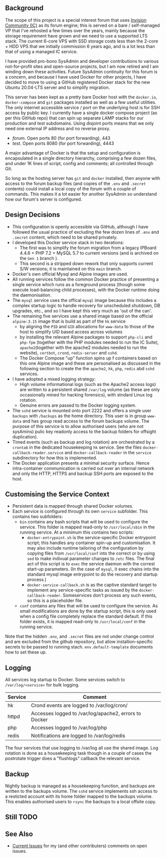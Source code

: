 ## Background

The scope of this project is a special interest forum that uses [Invision Community (IC)](https://invisioommunity.com/) as its forum engine; this is served on a bare / self-managed VP that I've rehosted a few times over the years, mainly because the storage requirement have grown and we need to use a supported LTS stack.  The current 6-core VPS with SSD storage costs less than the 2-core + HDD VPS that we initially commission 6 years ago, and is a lot less than that of using a managed IC service.

I have provided pro-bono SysAdmin and developer contributions to various not-for-profit sites and open-source projects, but I am now retired and I am winding down these activities.  Future SysAdmin continuity for this forum is a concern, and because I have used Docker for other projects, I have decided to move to using a GitHub registered Docker stack for the new Ubuntu 20.04-LTS server and to simplify migration.

This server has been kept as a pretty bare Docker host with the `docker.io`, `docker-compose` and `git` packages installed as well as a few useful utilities.
The only internet accessible service / port on the underlying host is for SSH access by public key.  I currently have a single docker compose project (as per this GitHub repo) that can spin up separate LAMP stacks for our production and test subdomains. Using disjoint ports means that we only need one external IP address and no reverse proxy.
-  *forum*.  Open ports 80 (for port forwarding), 443
-  *test*.   Open ports 8080 (for port forwarding), 4443

A major advantage of Docker is that the setup and configuration is encapsulated in a single directory hierarchy, comprising a few dozen files, and under 1K lines of script, config and comments; all controlled through Git.

So long as the hosting server has `git` and `docker`  installed, then anyone with access to the forum backup files (and copies of the `.env` and `.secret` contents) could install a local copy of the forum with a couple of commands.  This makes it a lot easier for another SysAdmin so understand how our forum's server is configured.

## Design Decisions

*  This configuration is openly accessible via GitHub, although I have followed the usual practice of excluding the few dozen lines of `.env` and `.secret` content, which need to be shared privately.
*  I developed this Docker service stack in two iterations:
    *  The first was to simplify the forum migration from a legacy IPBoard 4.4.6 + PHP 7.2 + MySQL 5.7 to current versions (and is archived on the `Gen 1` branch ).
    *  This second is a stripped down rework that only supports current S/W versions; it is maintained on this `main` branch.
*  Docker's own official Mysql and Alpine images are used.
*  All running services follow the common Docker practice of presenting a single service which runs as a foreground process (though some execute load-balancing child processes), with the Docker runtime doing the daemonisation.
*  The `mysql` service uses the offical `mysql` image because this includes a complex startup logic to handle recovery for unscheduled shutdown, DB upgrades, etc., and so I have kept this very much as 'out of the can'.
*  The remaining five services use a shared image based on the official `alpine:3.15` image that is build as part of the `hk` service
    *  by aligning the `PID` and `GID` allocations for `www-data` to those of the host to simplify UID based access across volumes
    *  by installing the relevant Alpine packages to support `php-cli` and `php-fpm` (together with the PHP modules needed to run the IC Suite), `apache2`(together with the apache2 modules needed to run the website), `certbot`, `crond`, `redis-server` and `sshd`.
    *  The Docker Compose "up" function spins up f containers based on this one Alpine image and these are personalised as discussed in the following section to create the the `apache2`, `hk`, `php`, `redis` abd `sshd` services.
*  I have adopted a mixed logging strategy:
    *  High volume informational logs (such as the Apache2 access logs) are written to a persistent shared `/var/log` volume (as these are only occasionally mined for hacking forensics), with stndard Linux log rotation.
    *  Genuine errors are passed to the Docker logging system.
*   The `sshd` service is mounted onto port 2222 and offers a single user `backups` with `/backups` as the home directory. This user is in group `www-data` and has group read access to the forum backups volume.  The purpose of this service is to allow authorised users (who are not sysAmins) pulic key readonly access to the backup folders for offsight duplication).
*  Timed events (such as backup and log rotation) are orchestrated by a `crontab` in the dedicated housekeeping `hk` service. See the files `docker-callback-reader.service` and `docker-callback-reader` in the `service` subdirectory for how this is implemented.
*  The Docker application presents a minimal security surface.  Hence intra-container communication is carried out over an internal network and only the HTTP, HTTPS and backup SSH ports are exposed to the host.

## Customising the Service Context

*  Persistent data is mapped through shared Docker volumes.
*  Each service is configured through its own `service` subfolder.  This contains two subfolders:
    *  `bin` contains any bash scripts that will be used to configure the service.  This folder is mapped read-only to `/usr/local/sbin` in the running service.  At a minimum this contains two scripts:
        *  `docker-entrypoint.sh` is the service-specific Docker entrypoint script; this handles any container spin-up and customisation.  It may also include runtime tailoring of the configuration by copying files from `/usr/local/conf` into the correct or by using `sed` to make indivual parameter changes to `/etc` files.  The final act of this script is to `exec` the service daemon with the correst start-up parameters.  (In the case of `mysql`, it exec chains into the standard mysql  image entrypoint to do the recovery and startup process.)
        *  `docker-service-callback.sh` is as the captive standard target to implement any service-specific tasks as issued by the `docker-callback-reader`.  Someservices don't process any such events, so this is a placeholder file.
    *  `conf` contains any files that will be used to configure the service.  As small modifications are done by the startup script, this is only used when a config file completely replace the standard default.  If this folder exists, it is mapped read-only to `/usr/local/conf` in the running service.

Note that the hidden `.env`, and `.secret` files are not under change control and are excluded from the github repository, but allow installion-specific secrets to be passed to running stach. `env.default-template` documents how to set these up.

## Logging

All services log startup to Docker.  Some services switch to `/var/log/<service>` for bulk logging.

| Service | Comment |
| ------- | ------- |
| hk      | Crond events are logged to /var/log/cron/ |
| httpd   | Accesses logged to /var/log/apache2, errors to Docker |
| php     | Accesses logged to /var/log/php |
| redis   | Notifications are logged to /var/log/redis |

The four services that use logging to /var/log all use the shared image.  Log rotation is done as a housekeeping task though in a couple of cases the postrotate trigger does a "flushlogs" callback the relevant service.

## Backup

Nightly backup is managed as a housekeeping function, and backups are written to the
backups volume.  The `sshd` service implements ssh access to a resticted account with
its home folder mapped to the backups volume.  This enables authorised users to `rsync`
the backups to a local offsite copy.

##  Still TODO

## See Also

*  [Current Issues](//github.com/TerryE/docker-buildhub/issues) for my (and other contributers) comments on open issues.
